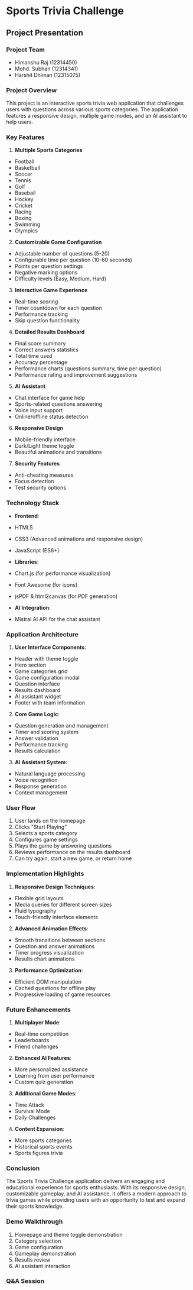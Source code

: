 # Sports Trivia Challenge
## Project Presentation
### Project Team
- Himanshu Raj (12314450)
- Mohd. Subhan (12314341)
- Harshit Dhiman (12315075)
### Project Overview
This project is an interactive sports trivia web application that challenges users with questions
across various sports categories. The application features a responsive design, multiple game
modes, and an AI assistant to help users.
### Key Features
1. **Multiple Sports Categories**
 - Football
 - Basketball
 - Soccer
 - Tennis
 - Golf
 - Baseball
 - Hockey
 - Cricket
 - Racing
 - Boxing
 - Swimming
 - Olympics
2. **Customizable Game Configuration**
 - Adjustable number of questions (5-20)
 - Configurable time per question (10-60 seconds)
 - Points per question settings
 - Negative marking options
 - Difficulty levels (Easy, Medium, Hard)
3. **Interactive Game Experience**
 - Real-time scoring
 - Timer countdown for each question
 - Performance tracking
 - Skip question functionality
4. **Detailed Results Dashboard**
 - Final score summary
 - Correct answers statistics
 - Total time used
 - Accuracy percentage
 - Performance charts (questions summary, time per question)
 - Performance rating and improvement suggestions
5. **AI Assistant**
 - Chat interface for game help
 - Sports-related questions answering
 - Voice input support
 - Online/offline status detection
6. **Responsive Design**
 - Mobile-friendly interface
 - Dark/Light theme toggle
 - Beautiful animations and transitions
7. **Security Features**
 - Anti-cheating measures
 - Focus detection
 - Test security options
### Technology Stack
- **Frontend**:
 - HTML5
 - CSS3 (Advanced animations and responsive design)
 - JavaScript (ES6+)

- **Libraries**:
 - Chart.js (for performance visualization)
 - Font Awesome (for icons)
 - jsPDF & html2canvas (for PDF generation)
- **AI Integration**:
 - Mistral AI API for the chat assistant
### Application Architecture
1. **User Interface Components**:
 - Header with theme toggle
 - Hero section
 - Game categories grid
 - Game configuration modal
 - Question interface
 - Results dashboard
 - AI assistant widget
 - Footer with team information
2. **Core Game Logic**:
 - Question generation and management
 - Timer and scoring system
 - Answer validation
 - Performance tracking
 - Results calculation
3. **AI Assistant System**:
 - Natural language processing
 - Voice recognition
 - Response generation
 - Context management
### User Flow
1. User lands on the homepage
2. Clicks "Start Playing"
3. Selects a sports category
4. Configures game settings
5. Plays the game by answering questions
6. Reviews performance on the results dashboard
7. Can try again, start a new game, or return home
### Implementation Highlights
1. **Responsive Design Techniques**:
 - Flexible grid layouts
 - Media queries for different screen sizes
 - Fluid typography
 - Touch-friendly interface elements
2. **Advanced Animation Effects**:
 - Smooth transitions between sections
 - Question and answer animations
 - Timer progress visualization
 - Results chart animations
3. **Performance Optimization**:
 - Efficient DOM manipulation
 - Cached questions for offline play
 - Progressive loading of game resources
### Future Enhancements
1. **Multiplayer Mode**:
 - Real-time competition
 - Leaderboards
 - Friend challenges
2. **Enhanced AI Features**:
 - More personalized assistance
 - Learning from user performance
 - Custom quiz generation
3. **Additional Game Modes**:
 - Time Attack
 - Survival Mode
 - Daily Challenges
4. **Content Expansion**:
 - More sports categories
 - Historical sports events
 - Sports figures trivia
### Conclusion
The Sports Trivia Challenge application delivers an engaging and educational experience for sports
enthusiasts. With its responsive design, customizable gameplay, and AI assistance, it offers a
modern approach to trivia games while providing users with an opportunity to test and expand their
sports knowledge.
### Demo Walkthrough
1. Homepage and theme toggle demonstration
2. Category selection
3. Game configuration
4. Gameplay demonstration
5. Results review
6. AI assistant interaction
### Q&A Session
